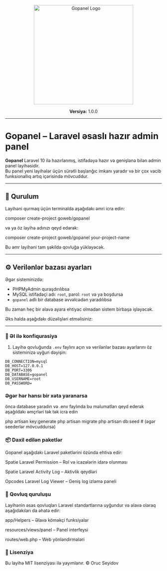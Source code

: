 <p align="center">
  <img src="https://proweb.az/uploads/images/statics/06df94f842-Proweb-bu-gunun-reqemsal-dunyasi-ucun-innovativ-veb-heller.png" alt="Gopanel Logo" width="320">
</p>

<p align="center">
  <strong>Versiya:</strong> 1.0.0  
</p>

---

# Gopanel – Laravel əsaslı hazır admin panel

**Gopanel** Laravel 10 ilə hazırlanmış, istifadəyə hazır və genişlənə bilən admin panel layihəsidir.  
Bu panel yeni layihələr üçün sürətli başlanğıc imkanı yaradır və bir çox vacib funksionallıq artıq içərisində mövcuddur.

---

## 🚀 Qurulum

Layihəni qurmaq üçün terminalda aşağıdakı əmri icra edin:


composer create-project goweb/gopanel


və ya öz layihə adınızı qeyd edərək:


composer create-project goweb/gopanel your-project-name



Bu əmr layihəni tam şəkildə qovluğa yükləyəcək.

---

## ⚙️ Verilənlər bazası ayarları

Əgər sisteminizdə:

- PHPMyAdmin quraşdırılıbsa
- MySQL istifadəçi adı: `root`, parol: `root` və ya boşdursa
- `gopanel` adlı bir database əvvəlcədən yaradılıbsa

Bu zaman heç bir əlavə ayara ehtiyac olmadan sistem birbaşa işləyəcək.

Əks halda aşağıdakı düzəlişləri etməlisiniz:

---

### 🔧 Əl ilə konfiqurasiya

1. Layihə qovluğunda `.env` faylını açın və verilənlər bazası ayarlarını öz sisteminizə uyğun dəyişin:

```env
DB_CONNECTION=mysql
DB_HOST=127.0.0.1
DB_PORT=3306
DB_DATABASE=gopanel
DB_USERNAME=root
DB_PASSWORD=
```


### Əgər hər hansı bir xəta yaranarsa

öncə database yaradın və .env faylında bu məlumatları qeyd ederək aşağıldakı əmçrləri tək tək icra edin


php artisan key:generate
php artisan migrate
php artisan db:seed    # (əgər seederlər mövcuddursa)


### 📦 Daxil edilən paketlər
Gopanel aşağıdakı Laravel paketlərini özündə ehtiva edir:

Spatie Laravel Permission – Rol və icazələrin idarə olunması

Spatie Laravel Activity Log – Aktivlik qeydləri

Opcodes Laravel Log Viewer – Geniş log izləmə paneli

### 📁 Qovluq quruluşu
Layihənin əsas qovluqları Laravel standartlarına uyğundur və əlavə olaraq aşağıdakıları da əhatə edir:

app/Helpers – Əlavə köməkçi funksiyalar

resources/views/panel – Panel interfeysi

routes/web.php – Web yönləndirmələri

### 📜 Lisenziya
Bu layihə MIT lisenziyası ilə yayımlanır.
© Oruc Seyidov